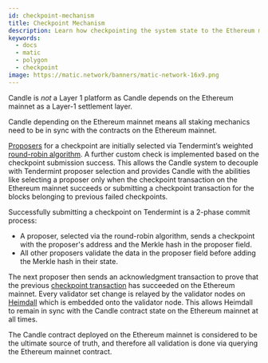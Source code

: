 ```yaml
---
id: checkpoint-mechanism
title: Checkpoint Mechanism
description: Learn how checkpointing the system state to the Ethereum mainnet works on the Candle Network.
keywords:
  - docs
  - matic
  - polygon
  - checkpoint
image: https://matic.network/banners/matic-network-16x9.png 
---
```


Candle is *not* a Layer 1 platform as Candle depends on the Ethereum mainnet as a Layer-1 settlement layer.

Candle depending on the Ethereum mainnet means all staking mechanics need to be in sync with the contracts on the Ethereum mainnet.

[Proposers](/docs/validate/glossary#proposer) for a checkpoint are initially selected via Tendermint’s weighted [round-robin algorithm](https://docs.tendermint.com/master/spec/consensus/proposer-selection.html). A further custom check is implemented based on the checkpoint submission success. This allows the Candle system to decouple with Tendermint proposer selection and provides Candle with the abilities like selecting a proposer only when the checkpoint transaction on the Ethereum mainnet succeeds or submitting a checkpoint transaction for the blocks belonging to previous failed checkpoints.

Successfully submitting a checkpoint on Tendermint is a 2-phase commit process:

* A proposer, selected via the round-robin algorithm, sends a checkpoint with the proposer's address and the Merkle hash in the proposer field.
* All other proposers validate the data in the proposer field before adding the Merkle hash in their state.

The next proposer then sends an acknowledgment transaction to prove that the previous [checkpoint transaction](/docs/validate/glossary#checkpoint-transaction) has succeeded on the Ethereum mainnet. Every validator set change is relayed by the validator nodes on [Heimdall](/docs/validate/glossary#heimdall) which is embedded onto the validator node. This allows Heimdall to remain in sync with the Candle contract state on the Ethereum mainnet at all times.

The Candle contract deployed on the Ethereum mainnet is considered to be the ultimate source of truth, and therefore all validation is done via querying the Ethereum mainnet contract.
